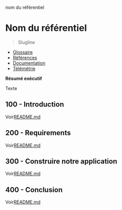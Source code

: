nom du référentiel

# Nom du référentiel

> Slugline

-   [Glossaire](./GLOSSARY.md)
-   [Références](./REFERENCES.md)
-   [Documentation](./DOCUMENTATION.md)
-   [Télémétrie](./TELEMETRY.md)

**Résumé exécutif**

Texte

## 100 - Introduction

Voir[README.md](./100/README.md)

## 200 - Requirements

Voir[README.md](./200/README.md)

## 300 - Construire notre application

Voir[README.md](./300/README.md)

## 400 - Conclusion

Voir[README.md](./400/README.md)
